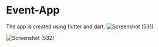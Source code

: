 # Event-App
The app is created using flutter and dart.
![Screenshot (531)](https://user-images.githubusercontent.com/80529211/126822183-fd4a8aac-b045-4378-823f-560070fdfb5c.png)

![Screenshot (532)](https://user-images.githubusercontent.com/80529211/126822347-2343b3b3-ccf1-42e3-a790-75ba26388dd3.png)

